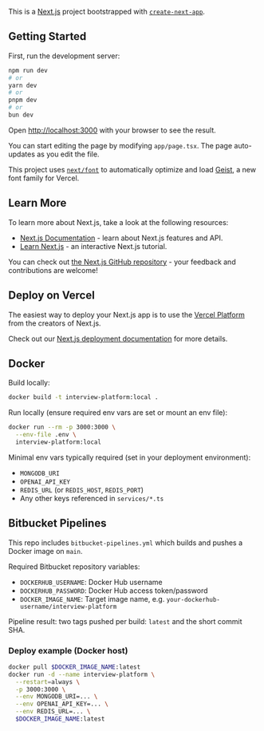 This is a [Next.js](https://nextjs.org) project bootstrapped with [`create-next-app`](https://nextjs.org/docs/app/api-reference/cli/create-next-app).

## Getting Started

First, run the development server:

```bash
npm run dev
# or
yarn dev
# or
pnpm dev
# or
bun dev
```

Open [http://localhost:3000](http://localhost:3000) with your browser to see the result.

You can start editing the page by modifying `app/page.tsx`. The page auto-updates as you edit the file.

This project uses [`next/font`](https://nextjs.org/docs/app/building-your-application/optimizing/fonts) to automatically optimize and load [Geist](https://vercel.com/font), a new font family for Vercel.

## Learn More

To learn more about Next.js, take a look at the following resources:

- [Next.js Documentation](https://nextjs.org/docs) - learn about Next.js features and API.
- [Learn Next.js](https://nextjs.org/learn) - an interactive Next.js tutorial.

You can check out [the Next.js GitHub repository](https://github.com/vercel/next.js) - your feedback and contributions are welcome!

## Deploy on Vercel

The easiest way to deploy your Next.js app is to use the [Vercel Platform](https://vercel.com/new?utm_medium=default-template&filter=next.js&utm_source=create-next-app&utm_campaign=create-next-app-readme) from the creators of Next.js.

Check out our [Next.js deployment documentation](https://nextjs.org/docs/app/building-your-application/deploying) for more details.

## Docker

Build locally:

```bash
docker build -t interview-platform:local .
```

Run locally (ensure required env vars are set or mount an env file):

```bash
docker run --rm -p 3000:3000 \
  --env-file .env \
  interview-platform:local
```

Minimal env vars typically required (set in your deployment environment):

- `MONGODB_URI`
- `OPENAI_API_KEY`
- `REDIS_URL` (or `REDIS_HOST`, `REDIS_PORT`)
- Any other keys referenced in `services/*.ts`

## Bitbucket Pipelines

This repo includes `bitbucket-pipelines.yml` which builds and pushes a Docker image on `main`.

Required Bitbucket repository variables:

- `DOCKERHUB_USERNAME`: Docker Hub username
- `DOCKERHUB_PASSWORD`: Docker Hub access token/password
- `DOCKER_IMAGE_NAME`: Target image name, e.g. `your-dockerhub-username/interview-platform`

Pipeline result: two tags pushed per build: `latest` and the short commit SHA.

### Deploy example (Docker host)

```bash
docker pull $DOCKER_IMAGE_NAME:latest
docker run -d --name interview-platform \
  --restart=always \
  -p 3000:3000 \
  --env MONGODB_URI=... \
  --env OPENAI_API_KEY=... \
  --env REDIS_URL=... \
  $DOCKER_IMAGE_NAME:latest
```